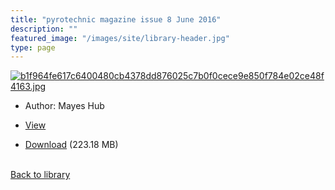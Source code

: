 ```yaml
---
title: "pyrotechnic magazine issue 8 June 2016"
description: ""
featured_image: "/images/site/library-header.jpg"
type: page
---
```


<a href="https://drive.google.com/uc?export=view&id=1zGjBAjH8eyCHNhPt7zXtwrtXRjfopG29" target="_blank">![b1f964fe617c6400480cb4378dd876025c7b0f0cece9e850f784e02ce48f4163.jpg](https://drive.google.com/uc?export=view&id=1ciElojrnvFG8O2hWJAi7nXHrPgg6qpl4)</a>
* Author: Mayes Hub
* <a href="https://drive.google.com/uc?export=view&id=1zGjBAjH8eyCHNhPt7zXtwrtXRjfopG29" target="_blank">View</a>

* [Download](https://drive.google.com/uc?export=download&id=1zGjBAjH8eyCHNhPt7zXtwrtXRjfopG29) (223.18 MB)

<br />[Back to library](/library/)
